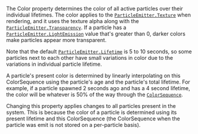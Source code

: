 The Color property determines the color of all active particles over their
individual lifetimes. The color applies to the
[`ParticleEmitter.Texture`](https://create.roblox.com/docs/reference/engine/classes/ParticleEmitter#Texture) when rendering, and it uses the texture
alpha along with the [`ParticleEmitter.Transparency`](https://create.roblox.com/docs/reference/engine/classes/ParticleEmitter#Transparency). If a particle
has a [`ParticleEmitter.LightEmission`](https://create.roblox.com/docs/reference/engine/classes/ParticleEmitter#LightEmission) value that's greater than 0,
darker colors make particles appear more transparent.

Note that the default [`ParticleEmitter.Lifetime`](https://create.roblox.com/docs/reference/engine/classes/ParticleEmitter#Lifetime) is 5 to 10 seconds,
so some particles next to each other have small variations in color due to
the variations in individual particle lifetime.

A particle's present color is determined by linearly interpolating on this
ColorSequence using the particle's age and the particle's total lifetime.
For example, if a particle spawned 2 seconds ago and has a 4 second
lifetime, the color will be whatever is 50% of the way through the
[`ColorSequence`](https://create.roblox.com/docs/reference/engine/datatypes/ColorSequence).

Changing this property applies changes to all particles present in the
system. This is because the color of a particle is determined using its
present lifetime and this ColorSequence (the ColorSequence when the
particle was emit is not stored on a per-particle basis).